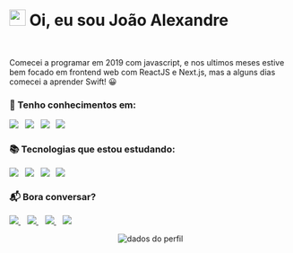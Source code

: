 # <img src="https://github.com/TheDudeThatCode/TheDudeThatCode/blob/master/Assets/Hi.gif" width="29px"> **Oi, eu sou João Alexandre** 
<br/>

Comecei a programar em 2019 com javascript, e nos ultimos meses estive bem focado em frontend web com ReactJS e Next.js, mas a alguns dias comecei a aprender Swift! 😀

### :rocket: Tenho conhecimentos em: <br/>
<p align="left">
  <img src="https://img.shields.io/badge/HTML5-E34F26?style=for-the-badge&logo=html5&logoColor=white"/>&nbsp;&nbsp;
  <img src="https://img.shields.io/badge/CSS3-1572B6?style=for-the-badge&logo=css3&logoColor=white"/>&nbsp;&nbsp;
  <img src="https://img.shields.io/badge/JavaScript-F7DF1E?style=for-the-badge&logo=javascript&logoColor=black"/>&nbsp;&nbsp;
  <img src="https://img.shields.io/badge/Git-F05032?style=for-the-badge&logo=git&logoColor=white"/>
</p>

### :books: Tecnologias que estou estudando: <br/>

<p align="left">
  <img src="https://img.shields.io/badge/Node.js-43853D?style=for-the-badge&logo=node-dot-js&logoColor=white"/>&nbsp;&nbsp;
  <img src="https://img.shields.io/badge/React-20232A?style=for-the-badge&logo=react&logoColor=61DAFB"/>&nbsp;&nbsp;
  <img src="https://img.shields.io/badge/TypeScript-007ACC?style=for-the-badge&logo=typescript&logoColor=white"/>&nbsp;&nbsp;
  <img src="https://img.shields.io/badge/swift-F54A2A?style=for-the-badge&logo=swift&logoColor=white"/>
</p>

### :mailbox_with_mail: Bora conversar?
 

  <a href="mailto:joaoalexandre.bitar@hotmai.com">
    <img src="https://img.shields.io/badge/Gmail-D14836?style=for-the-badge&logo=gmail&logoColor=white"/>
  </a>&nbsp;&nbsp;
  <a href="https://twitter.com/j_alexandrebita">
    <img src="https://img.shields.io/badge/Twitter-%231DA1F2.svg?style=for-the-badge&logo=Twitter&logoColor=white"/>
  </a>&nbsp;&nbsp;
  <a href="https://www.linkedin.com/in/alexandre-bitar/">
    <img src="https://img.shields.io/badge/linkedin-%230077B5.svg?style=for-the-badge&logo=linkedin&logoColor=white"/>
  </a>&nbsp;&nbsp;
  <a href="https://github.com/AlexBitar80">
   <img src="https://img.shields.io/badge/github-%23121011.svg?style=for-the-badge&logo=github&logoColor=white"/>
  </a>


<p align="center">
  <img src="https://github-readme-stats.vercel.app/api?username=AlexBitar80&show_icons=true&theme=dracula" alt="dados do perfil"/>
</p>
